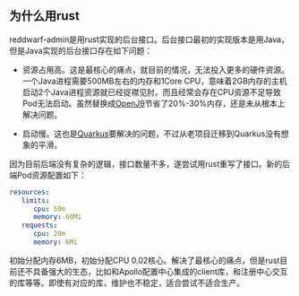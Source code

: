 ## 为什么用rust

reddwarf-admin是用rust实现的后台接口。后台接口最初的实现版本是用Java，但是Java实现的后台接口存在如下问题：

* 资源占用高。这是最核心的痛点，就目前的情况，无法投入更多的硬件资源。一个Java进程需要500MB左右的内存和1Core CPU，意味着2GB内存的主机启动2个Java进程资源就已经捉襟见肘。而且经常会存在CPU资源不足导致Pod无法启动。虽然替换成[OpenJ9](https://www.eclipse.org/openj9/)节省了20%-30%内存，还是未从根本上解决问题。

* 启动慢。这也是[Quarkus](https://quarkus.io/)要解决的问题，不过从老项目迁移到Quarkus没有想象的平滑。

因为目前后端没有复杂的逻辑，接口数量不多，遂尝试用rust重写了接口。新的后端Pod资源配置如下：

```yaml
resources:
   limits:
      cpu: 50m
      memory: 60Mi
   requests:
      cpu: 20m
      memory: 6Mi
```

初始分配内存6MB，初始分配CPU 0.02核心。解决了最核心的痛点，但是rust目前还不具备强大的生态，比如和Apollo配置中心集成的client库，和注册中心交互的库等等。即使有对应的库，维护也不稳定，适合尝试不适合生产。

